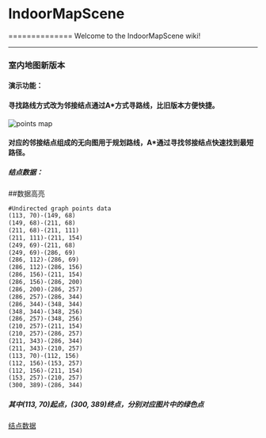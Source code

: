 # IndoorMapScene
==============
Welcome to the IndoorMapScene wiki!

***
### 室内地图新版本
#### 演示功能：
#### 寻找路线方式改为邻接结点通过A*方式寻路线，比旧版本方便快捷。
![points map](https://github.com/edisongz/IndoorMapScene/blob/master/map1_points.png)

#### 对应的邻接结点组成的无向图用于规划路线，A*通过寻找邻接结点快速找到最短路径。
##### 结点数据：
##<a name="code"/>数据高亮
```txt
#Undirected graph points data
(113, 70)-(149, 68)
(149, 68)-(211, 68)
(211, 68)-(211, 111)
(211, 111)-(211, 154)
(249, 69)-(211, 68)
(249, 69)-(286, 69)
(286, 112)-(286, 69)
(286, 112)-(286, 156)
(286, 156)-(211, 154)
(286, 156)-(286, 200)
(286, 200)-(286, 257)
(286, 257)-(286, 344)
(286, 344)-(348, 344)
(348, 344)-(348, 256)
(286, 257)-(348, 256)
(210, 257)-(211, 154)
(210, 257)-(286, 257)
(211, 343)-(286, 344)
(211, 343)-(210, 257)
(113, 70)-(112, 156)
(112, 156)-(153, 257)
(112, 156)-(211, 154)
(153, 257)-(210, 257)
(300, 389)-(286, 344)
```
##### 其中(113, 70)起点，(300, 389)终点，分别对应图片中的绿色点
[结点数据](https://github.com/edisongz/IndoorMapScene/blob/master/map1_path_data.txt)

